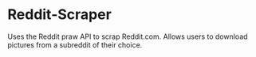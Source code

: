 # Reddit-Scraper

Uses the Reddit praw API to scrap Reddit.com. Allows users to download pictures from a subreddit of their choice. 
